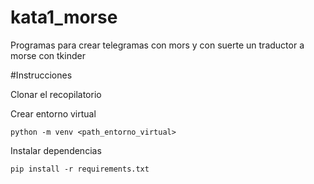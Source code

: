 # kata1_morse
Programas para crear telegramas con mors
y con suerte un traductor a morse con tkinder 
  
#Instrucciones

Clonar el  recopilatorio

Crear entorno virtual
```
python -m venv <path_entorno_virtual>
```

Instalar dependencias
```
pip install -r requirements.txt
```
